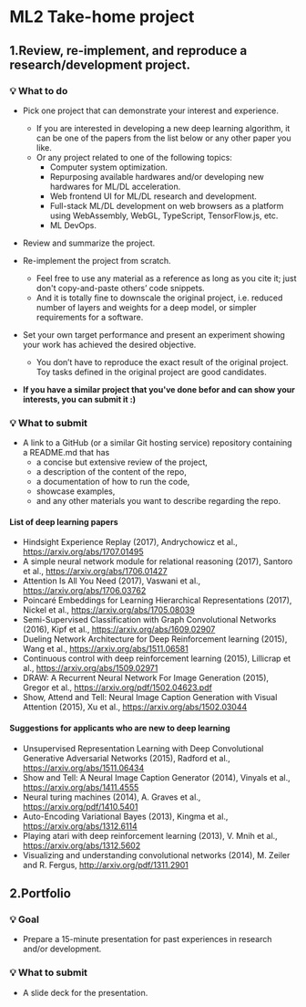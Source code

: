 # ML2 Take-home project

## 1.Review, re-implement, and reproduce a research/development project.

### 💡 What to do
* Pick one project that can demonstrate your interest and experience.
  * If you are interested in developing a new deep learning algorithm, it can be one of the papers from the list below or any other paper you like.
  * Or any project related to one of the following topics:
    * Computer system optimization.
    * Repurposing available hardwares and/or developing new hardwares for ML/DL acceleration.
    * Web frontend UI for ML/DL research and development.
    * Full-stack ML/DL development on web browsers as a platform using WebAssembly, WebGL, TypeScript, TensorFlow.js, etc.
    * ML DevOps.
* Review and summarize the project.
* Re-implement the project from scratch. 
  * Feel free to use any material as a reference as long as you cite it; just don't copy-and-paste others’ code snippets. 
  * And it is totally fine to downscale the original project, i.e. reduced number of layers and weights for a deep model, or simpler requirements for a software.
* Set your own target performance and present an experiment showing your work has achieved the desired objective.
  * You don’t have to reproduce the exact result of the original project. Toy tasks defined in the original project are good candidates.
  
* **If you have a similar project that you've done befor and can show your interests, you can submit it :)**  

### 💡 What to submit 
* A link to a GitHub (or a similar Git hosting service) repository containing a README.md that has
  * a concise but extensive review of the project,
  * a description of the content of the repo,
  * a documentation of how to run the code,
  * showcase examples,
  * and any other materials you want to describe regarding the repo.

#### List of deep learning papers

* Hindsight Experience Replay (2017), Andrychowicz et al.,  https://arxiv.org/abs/1707.01495 
* A simple neural network module for relational reasoning (2017), Santoro et al., https://arxiv.org/abs/1706.01427 
* Attention Is All You Need (2017), Vaswani et al., https://arxiv.org/abs/1706.03762 
* Poincaré Embeddings for Learning Hierarchical Representations (2017), Nickel et al., https://arxiv.org/abs/1705.08039
* Semi-Supervised Classification with Graph Convolutional Networks (2016), Kipf et al., https://arxiv.org/abs/1609.02907
* Dueling Network Architecture for Deep Reinforcement learning (2015), Wang et al., https://arxiv.org/abs/1511.06581 
* Continuous control with deep reinforcement learning (2015), Lillicrap et al., https://arxiv.org/abs/1509.02971
* DRAW: A Recurrent Neural Network For Image Generation (2015), Gregor et al., https://arxiv.org/pdf/1502.04623.pdf
* Show, Attend and Tell: Neural Image Caption Generation with Visual Attention (2015), Xu et al., https://arxiv.org/abs/1502.03044

#### Suggestions for applicants who are new to deep learning
* Unsupervised Representation Learning with Deep Convolutional Generative Adversarial Networks (2015), Radford et al., https://arxiv.org/abs/1511.06434
* Show and Tell: A Neural Image Caption Generator (2014), Vinyals et al., https://arxiv.org/abs/1411.4555
* Neural turing machines (2014), A. Graves et al., https://arxiv.org/pdf/1410.5401
* Auto-Encoding Variational Bayes (2013), Kingma et al., https://arxiv.org/abs/1312.6114
* Playing atari with deep reinforcement learning (2013), V. Mnih et al., https://arxiv.org/abs/1312.5602 
* Visualizing and understanding convolutional networks (2014), M. Zeiler and R. Fergus, http://arxiv.org/pdf/1311.2901

## 2.Portfolio
### 💡 Goal
* Prepare a 15-minute presentation for past experiences in research and/or development.

### 💡 What to submit
* A slide deck for the presentation.
